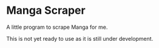 # Manga Scraper
A little program to scrape Manga for me.

This is not yet ready to use as it is still under development.
